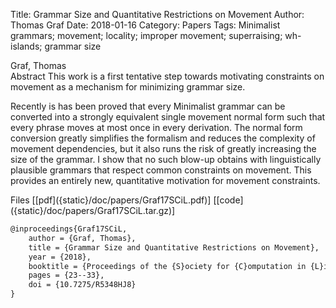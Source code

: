 Title: Grammar Size and Quantitative Restrictions on Movement
Author: Thomas Graf
Date: 2018-01-16
Category: Papers
Tags: Minimalist grammars; movement; locality; improper movement; superraising; wh-islands; grammar size

<div markdown class="authors">
Graf, Thomas
</div>

<div markdown class="abstract">
<span id="abstract-title">Abstract</span>
This work is a first tentative step towards motivating constraints on
movement as a mechanism for minimizing grammar size.

Recently is has been proved that every Minimalist grammar can be converted
into a strongly equivalent single movement normal form such that every
phrase moves at most once in every derivation. The normal form conversion
greatly simplifies the formalism and reduces the complexity of movement
dependencies, but it also runs the risk of greatly increasing the size of
the grammar. I show that no such blow-up obtains with linguistically
plausible grammars that respect common constraints on movement. This
provides an entirely new, quantitative motivation for movement constraints.
</div>

<div markdown class="files">
<span id="files-title">Files</span>
[[pdf]({static}/doc/papers/Graf17SCiL.pdf)]
[[code]({static}/doc/papers/Graf17SCiL.tar.gz)]
</div>

~~~latex
@inproceedings{Graf17SCiL,
    author = {Graf, Thomas},
    title = {Grammar Size and Quantitative Restrictions on Movement},
    year = {2018},
    booktitle = {Proceedings of the {S}ociety for {C}omputation in {L}inguistics ({SCiL}) 2018},
    pages = {23--33},
    doi = {10.7275/R5348HJ8}
}
~~~
